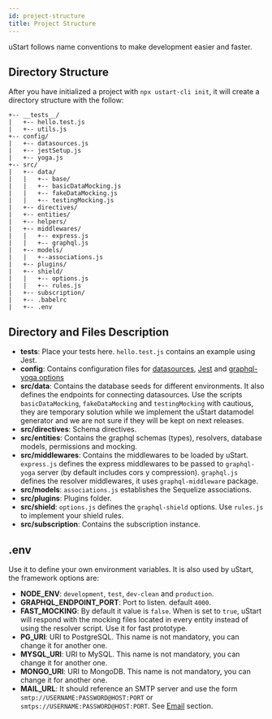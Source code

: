 ```yaml
---
id: project-structure
title: Project Structure
---
```


uStart follows name conventions to make development easier and faster.

## Directory Structure

After you have initialized a project with `npx ustart-cli init`, it will create a directory structure with the follow:

```
+-- __tests__/
|   +-- hello.test.js
|   +-- utils.js
+-- config/
|   +-- datasources.js
|   +-- jestSetup.js
|   +-- yoga.js
+-- src/
|   +-- data/
|   |   +-- base/
|   |   +-- basicDataMocking.js
|   |   +-- fakeDataMocking.js
|   |   +-- testingMocking.js
|   +-- directives/
|   +-- entities/
|   +-- helpers/
|   +-- middlewares/
|   |   +-- express.js
|   |   +-- graphql.js
|   +-- models/
|   |   +--associations.js
|   +-- plugins/
|   +-- shield/
|   |   +-- options.js
|   |   +-- rules.js
|   +-- subscription/
|   +-- .babelrc
|   +-- .env
```

## Directory and Files Description

* **__tests__**: Place your tests here. `hello.test.js` contains an example using Jest.
* **config**: Contains configuration files for [datasources](datasources.md), [Jest](https://jestjs.io/docs/en/22.x/getting-started.html) and [graphql-yoga options](https://github.com/prisma/graphql-yoga#startoptions-options-callback-options-options--void----null-promisevoid)
* **src/data**: Contains the database seeds for different environments. It also defines the endpoints for connecting datasources. Use the scripts `basicDataMocking`, `fakeDataMocking` and `testingMocking` with cautious, they are temporary solution while we implement the uStart datamodel generator and we are not sure if they will be kept on next releases.
* **src/directives**: Schema directives.
* **src/entities**: Contains the graphql schemas (types), resolvers, database models, permissions and mocking.
* **src/middlewares**: Contains the middlewares to be loaded by uStart. `express.js` defines the express middlewares to be passed to `graphql-yoga` server (by default includes cors y compression). `graphql.js` defines the resolver middlewares, it uses `graphql-middleware` package.
* **src/models**: `associations.js` establishes the Sequelize associations.
* **src/plugins**: Plugins folder.
* **src/shield**: `options.js` defines the `graphql-shield` options. Use `rules.js` to implement your shield rules.
* **src/subscription**: Contains the subscription instance.


## .env

Use it to define your own environment variables. It is also used by uStart, the framework options are:

* **NODE_ENV**: `development`, `test`, `dev-clean` and `production`.
* **GRAPHQL_ENDPOINT_PORT**: Port to listen. default `4000`.
* **FAST_MOCKING**: By default it value is `false`. When is set to `true`, uStart will respond with the mocking files located in every entity instead of using the resolver script. Use it for fast prototype.
* **PG_URI**: URI to PostgreSQL. This name is not mandatory, you can change it for another one.
* **MYSQL_URI**: URI to MySQL. This name is not mandatory, you can change it for another one.
* **MONGO_URI**: URI to MongoDB. This name is not mandatory, you can change it for another one.
* **MAIL_URL**: It should reference an SMTP server and use the form `smtp://USERNAME:PASSWORD@HOST:PORT` or `smtps://USERNAME:PASSWORD@HOST:PORT`. See [Email](email.md) section.
